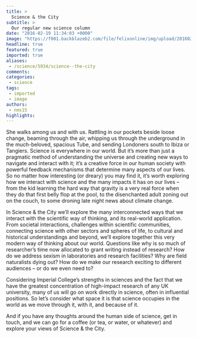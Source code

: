 ```yaml
---
title: >
  Science & the City
subtitle: >
  Our regular new science column
date: "2016-02-19 11:34:03 +0000"
image: "https://f001.backblazeb2.com/file/felixonline/img/upload/201602191133-felix-giphy.gif"
headline: true
featured: true
imported: true
aliases:
 - /science/5934/science--the-city
comments:
categories:
 - science
tags:
 - imported
 - image
authors:
 - nms15
highlights:
---
```


She walks among us and with us. Rattling in our pockets beside loose change, beaming through the air, whipping us through the underground in the much-beloved, spacious Tube, and sending Londoners south to Ibiza or Tangiers. Science is everywhere in our world. But it’s more than just a pragmatic method of understanding the universe and creating new ways to navigate and interact with it; it’s a creative force in our human society with powerful feedback mechanisms that determine many aspects of our lives. So no matter how interesting (or dreary) you may find it, it’s worth exploring how we interact with science and the many impacts it has on our lives – from the kid learning the hard way that gravity is a very real force when they do that first belly flop at the pool, to the disenchanted adult zoning out on the couch, to some droning late night news about climate change.

In Science &amp; the City we’ll explore the many interconnected ways that we interact with the scientific way of thinking, and its real-world application. From societal interactions, challenges within scientific communities, connecting science with other sectors and spheres of life, to cultural and historical understandings and beyond, we’ll explore together this very modern way of thinking about our world. Questions like why is so much of researcher’s time now allocated to grant writing instead of research? How do we address sexism in laboratories and research facilities? Why are field naturalists dying out? How do we make our research exciting to different audiences – or do we even need to?

Considering Imperial College’s strengths in sciences and the fact that we have the greatest concentration of high-impact research of any UK university, many of us will go on work directly in science, often in influential positions. So let’s consider what space it is that science occupies in the world as we move through it, with it, and because of it.

And if you have any thoughts around the human side of science, get in touch, and we can go for a coffee (or tea, or water, or whatever) and explore your views of Science &amp; the City.
